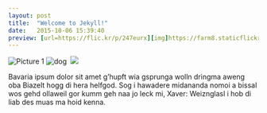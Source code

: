 ```yaml
---
layout: post
title:  "Welcome to Jekyll!"
date:   2015-10-06 15:39:40
preview: [url=https://flic.kr/p/247eurx][img]https://farm8.staticflickr.com/7915/40108293953_8a66e4705a_n.jpg[/img][/url][url=https://flic.kr/p/247eurx]IMG_5049.jpg[/url] by [url=https://www.flickr.com/photos/anhng1022/]Nguyễn Anh[/url], on Flickr
---
```


![Picture 1](holder.js/800x600?auto=yes)
![dog]({{"/assets/img/IMG4690.jpg"}})
<img scr="/assets/img/IMG4690.jpg" alt="">
<img src="{{ site.baseurl }}/assets/img/IMG4690.jpg">

Bavaria ipsum dolor sit amet g’hupft wia gsprunga wolln dringma aweng oba Biazelt hogg di hera helfgod. Sog i hawadere midananda nomoi a bissal wos gehd ollaweil gor kumm geh naa jo leck mi, Xaver: Weiznglasl i hob di liab des muas ma hoid kenna.
